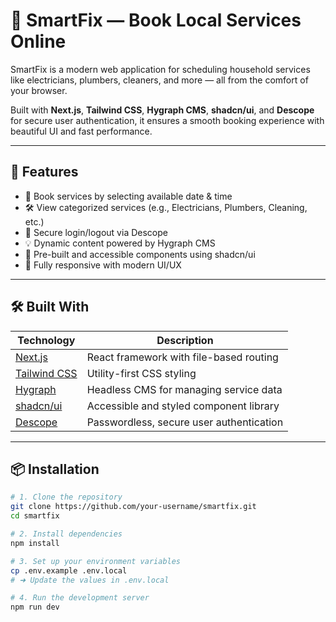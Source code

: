 # 🔧 SmartFix — Book Local Services Online

SmartFix is a modern web application for scheduling household services like electricians, plumbers, cleaners, and more — all from the comfort of your browser.

Built with **Next.js**, **Tailwind CSS**, **Hygraph CMS**, **shadcn/ui**, and **Descope** for secure user authentication, it ensures a smooth booking experience with beautiful UI and fast performance.

---

## 🚀 Features

- 📅 Book services by selecting available date & time
- 🛠️ View categorized services (e.g., Electricians, Plumbers, Cleaning, etc.)
- 🔐 Secure login/logout via Descope
- 💡 Dynamic content powered by Hygraph CMS
- 🧩 Pre-built and accessible components using shadcn/ui
- 🎨 Fully responsive with modern UI/UX

---

## 🛠️ Built With

| Technology | Description |
|------------|-------------|
| [Next.js](https://nextjs.org) | React framework with file-based routing |
| [Tailwind CSS](https://tailwindcss.com) | Utility-first CSS styling |
| [Hygraph](https://hygraph.com) | Headless CMS for managing service data |
| [shadcn/ui](https://ui.shadcn.com) | Accessible and styled component library |
| [Descope](https://www.descope.com/) | Passwordless, secure user authentication |

---

## 📦 Installation

```bash
# 1. Clone the repository
git clone https://github.com/your-username/smartfix.git
cd smartfix

# 2. Install dependencies
npm install

# 3. Set up your environment variables
cp .env.example .env.local
# ➜ Update the values in .env.local

# 4. Run the development server
npm run dev
